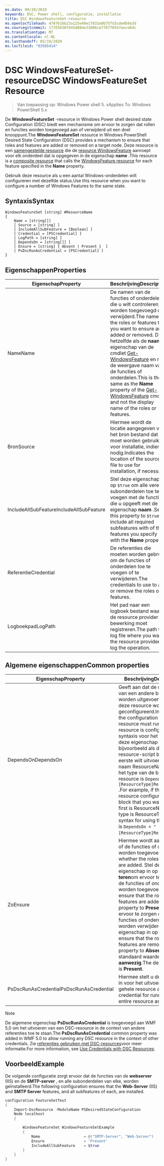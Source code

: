 ```yaml
---
ms.date: 09/20/2019
keywords: DSC, Power shell, configuratie, installatie
title: DSC WindowsFeatureSet-resource
ms.openlocfilehash: 4707616b23a125e49e17031e0b75fd3cde4b9a3d
ms.sourcegitcommit: 173556307d45d88de31086ce776770547eece64c
ms.translationtype: MT
ms.contentlocale: nl-NL
ms.lasthandoff: 05/19/2020
ms.locfileid: "83565414"
---
```

# <a name="dsc-windowsfeatureset-resource"></a><span data-ttu-id="1f785-103">DSC WindowsFeatureSet-resource</span><span class="sxs-lookup"><span data-stu-id="1f785-103">DSC WindowsFeatureSet Resource</span></span>

> <span data-ttu-id="1f785-104">Van toepassing op: Windows Power shell 5. x</span><span class="sxs-lookup"><span data-stu-id="1f785-104">Applies To: Windows PowerShell 5.x</span></span>

<span data-ttu-id="1f785-105">De **WindowsFeatureSet** -resource in Windows Power shell desired state Configuration (DSC) biedt een mechanisme om ervoor te zorgen dat rollen en functies worden toegevoegd aan of verwijderd uit een doel knooppunt.</span><span class="sxs-lookup"><span data-stu-id="1f785-105">The **WindowsFeatureSet** resource in Windows PowerShell Desired State Configuration (DSC) provides a mechanism to ensure that roles and features are added or removed on a target node.</span></span> <span data-ttu-id="1f785-106">Deze resource is een [samengestelde resource](../../../resources/authoringResourceComposite.md) die de [resource WindowsFeature](windowsfeatureResource.md) aanroept voor elk onderdeel dat is opgegeven in de eigenschap **name** .</span><span class="sxs-lookup"><span data-stu-id="1f785-106">This resource is a [composite resource](../../../resources/authoringResourceComposite.md) that calls the [WindowsFeature resource](windowsfeatureResource.md) for each feature specified in the **Name** property.</span></span>

<span data-ttu-id="1f785-107">Gebruik deze resource als u een aantal Windows-onderdelen wilt configureren met dezelfde status.</span><span class="sxs-lookup"><span data-stu-id="1f785-107">Use this resource when you want to configure a number of Windows Features to the same state.</span></span>

## <a name="syntax"></a><span data-ttu-id="1f785-108">Syntaxis</span><span class="sxs-lookup"><span data-stu-id="1f785-108">Syntax</span></span>

```Syntax
WindowsFeatureSet [string] #ResourceName
{
    Name = [string[]]
    [ Source = [string] ]
    [ IncludeAllSubFeature = [Boolean] ]
    [ Credential = [PSCredential] ]
    [ LogPath = [string] ]
    [ DependsOn = [string[]] ]
    [ Ensure = [string] { Absent | Present }  ]
    [ PsDscRunAsCredential = [PSCredential] ]
}
```

## <a name="properties"></a><span data-ttu-id="1f785-109">Eigenschappen</span><span class="sxs-lookup"><span data-stu-id="1f785-109">Properties</span></span>

|  <span data-ttu-id="1f785-110">Eigenschap</span><span class="sxs-lookup"><span data-stu-id="1f785-110">Property</span></span>  |  <span data-ttu-id="1f785-111">Beschrijving</span><span class="sxs-lookup"><span data-stu-id="1f785-111">Description</span></span>   |
|---|---|
|<span data-ttu-id="1f785-112">Name</span><span class="sxs-lookup"><span data-stu-id="1f785-112">Name</span></span> |<span data-ttu-id="1f785-113">De namen van de functies of onderdelen die u wilt controleren, worden toegevoegd of verwijderd.</span><span class="sxs-lookup"><span data-stu-id="1f785-113">The names of the roles or features that you want to ensure are added or removed.</span></span> <span data-ttu-id="1f785-114">Dit is hetzelfde als de **naam** eigenschap van de cmdlet [Get-WindowsFeature](/powershell/module/servermanager/get-windowsfeature?view=winserver2012r2-ps) en niet de weergave naam van de functies of onderdelen.</span><span class="sxs-lookup"><span data-stu-id="1f785-114">This is the same as the **Name** property of the [Get-WindowsFeature](/powershell/module/servermanager/get-windowsfeature?view=winserver2012r2-ps) cmdlet, and not the display name of the roles or features.</span></span> |
|<span data-ttu-id="1f785-115">Bron</span><span class="sxs-lookup"><span data-stu-id="1f785-115">Source</span></span> |<span data-ttu-id="1f785-116">Hiermee wordt de locatie aangegeven van het bron bestand dat moet worden gebruikt voor installatie, indien nodig.</span><span class="sxs-lookup"><span data-stu-id="1f785-116">Indicates the location of the source file to use for installation, if necessary.</span></span> |
|<span data-ttu-id="1f785-117">IncludeAllSubFeature</span><span class="sxs-lookup"><span data-stu-id="1f785-117">IncludeAllSubFeature</span></span> |<span data-ttu-id="1f785-118">Stel deze eigenschap in op `$true` om alle vereiste subonderdelen toe te voegen met de functies die u opgeeft met de eigenschap **naam** .</span><span class="sxs-lookup"><span data-stu-id="1f785-118">Set this property to `$true` to include all required subfeatures with of the features you specify with the **Name** property.</span></span> |
|<span data-ttu-id="1f785-119">Referentie</span><span class="sxs-lookup"><span data-stu-id="1f785-119">Credential</span></span> |<span data-ttu-id="1f785-120">De referenties die moeten worden gebruikt om de functies of onderdelen toe te voegen of te verwijderen.</span><span class="sxs-lookup"><span data-stu-id="1f785-120">The credentials to use to add or remove the roles or features.</span></span> |
|<span data-ttu-id="1f785-121">Logboekpad</span><span class="sxs-lookup"><span data-stu-id="1f785-121">LogPath</span></span> |<span data-ttu-id="1f785-122">Het pad naar een logboek bestand waar de resource provider de bewerking moet registreren.</span><span class="sxs-lookup"><span data-stu-id="1f785-122">The path to a log file where you want the resource provider to log the operation.</span></span> |

## <a name="common-properties"></a><span data-ttu-id="1f785-123">Algemene eigenschappen</span><span class="sxs-lookup"><span data-stu-id="1f785-123">Common properties</span></span>

|<span data-ttu-id="1f785-124">Eigenschap</span><span class="sxs-lookup"><span data-stu-id="1f785-124">Property</span></span> |<span data-ttu-id="1f785-125">Beschrijving</span><span class="sxs-lookup"><span data-stu-id="1f785-125">Description</span></span> |
|---|---|
|<span data-ttu-id="1f785-126">DependsOn</span><span class="sxs-lookup"><span data-stu-id="1f785-126">DependsOn</span></span> |<span data-ttu-id="1f785-127">Geeft aan dat de configuratie van een andere bron moet worden uitgevoerd voordat deze resource wordt geconfigureerd.</span><span class="sxs-lookup"><span data-stu-id="1f785-127">Indicates that the configuration of another resource must run before this resource is configured.</span></span> <span data-ttu-id="1f785-128">De syntaxis voor het gebruik van deze eigenschap is bijvoorbeeld als de ID van het resource-script blok dat u als eerste wilt uitvoeren, de naam ResourceName is en het type van de bron resource is `DependsOn = "[ResourceType]ResourceName"` .</span><span class="sxs-lookup"><span data-stu-id="1f785-128">For example, if the ID of the resource configuration script block that you want to run first is ResourceName and its type is ResourceType, the syntax for using this property is `DependsOn = "[ResourceType]ResourceName"`.</span></span> |
|<span data-ttu-id="1f785-129">Zo</span><span class="sxs-lookup"><span data-stu-id="1f785-129">Ensure</span></span> |<span data-ttu-id="1f785-130">Hiermee wordt aangegeven of de functies of onderdelen worden toegevoegd.</span><span class="sxs-lookup"><span data-stu-id="1f785-130">Indicates whether the roles or features are added.</span></span> <span data-ttu-id="1f785-131">Stel deze eigenschap in op **presen teren**om ervoor te zorgen dat de functies of onderdelen worden toegevoegd.</span><span class="sxs-lookup"><span data-stu-id="1f785-131">To ensure that the roles or features are added, set this property to **Present**.</span></span> <span data-ttu-id="1f785-132">Om ervoor te zorgen dat de functies of onderdelen worden verwijderd, stelt u de eigenschap in op **afwezig**.</span><span class="sxs-lookup"><span data-stu-id="1f785-132">To ensure that the roles or features are removed, set the property to **Absent**.</span></span> <span data-ttu-id="1f785-133">De standaard waarde is **aanwezig**.</span><span class="sxs-lookup"><span data-stu-id="1f785-133">The default value is **Present**.</span></span> |
|<span data-ttu-id="1f785-134">PsDscRunAsCredential</span><span class="sxs-lookup"><span data-stu-id="1f785-134">PsDscRunAsCredential</span></span> |<span data-ttu-id="1f785-135">Hiermee stelt u de referentie in voor het uitvoeren van de gehele resource als.</span><span class="sxs-lookup"><span data-stu-id="1f785-135">Sets the credential for running the entire resource as.</span></span> |

> [!NOTE]
> <span data-ttu-id="1f785-136">De algemene eigenschap **PsDscRunAsCredential** is toegevoegd aan WMF 5,0 om het uitvoeren van een DSC-resource in de context van andere referenties toe te staan.</span><span class="sxs-lookup"><span data-stu-id="1f785-136">The **PsDscRunAsCredential** common property was added in WMF 5.0 to allow running any DSC resource in the context of other credentials.</span></span> <span data-ttu-id="1f785-137">Zie [referenties gebruiken met DSC-resources](../../../configurations/runasuser.md)voor meer informatie.</span><span class="sxs-lookup"><span data-stu-id="1f785-137">For more information, see [Use Credentials with DSC Resources](../../../configurations/runasuser.md).</span></span>

## <a name="example"></a><span data-ttu-id="1f785-138">Voorbeeld</span><span class="sxs-lookup"><span data-stu-id="1f785-138">Example</span></span>

<span data-ttu-id="1f785-139">De volgende configuratie zorgt ervoor dat de functies van de **webserver** (IIS) en de **SMTP-server** , en alle subonderdelen van elke, worden geïnstalleerd.</span><span class="sxs-lookup"><span data-stu-id="1f785-139">The following configuration ensures that the **Web-Server** (IIS) and **SMTP Server** features, and all subfeatures of each, are installed.</span></span>

```powershell
configuration FeatureSetTest
{
    Import-DscResource -ModuleName PSDesiredStateConfiguration
    Node localhost
    {

        WindowsFeatureSet WindowsFeatureSetExample
        {
            Name                    = @("SMTP-Server", "Web-Server")
            Ensure                  = 'Present'
            IncludeAllSubFeature    = $true
        }
    }
}
```
